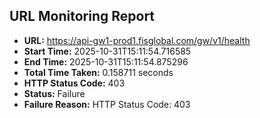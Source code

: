## URL Monitoring Report

- **URL:** https://api-gw1-prod1.fisglobal.com/gw/v1/health
- **Start Time:** 2025-10-31T15:11:54.716585
- **End Time:** 2025-10-31T15:11:54.875296
- **Total Time Taken:** 0.158711 seconds
- **HTTP Status Code:** 403
- **Status:** Failure
- **Failure Reason:** HTTP Status Code: 403
